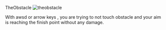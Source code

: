 TheObstacle
![theobstacle](https://user-images.githubusercontent.com/64328743/169669968-6b4d6f45-34e5-4177-9b59-81f9410f11e5.PNG)

With awsd or arrow keys , you are trying to not touch obstacle and your aim is reaching the finish point without any damage.
